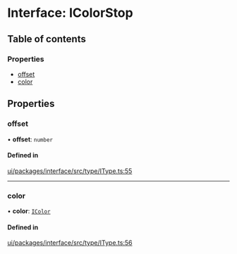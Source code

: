 # Interface: IColorStop

## Table of contents

### Properties

- [offset](IColorStop.md#offset)
- [color](IColorStop.md#color)

## Properties

### offset

• **offset**: `number`

#### Defined in

[ui/packages/interface/src/type/IType.ts:55](https://github.com/leaferjs/leafer-ui/blob/c3451ed/packages/interface/src/type/IType.ts#L55)

___

### color

• **color**: [`IColor`](../modules.md#icolor)

#### Defined in

[ui/packages/interface/src/type/IType.ts:56](https://github.com/leaferjs/leafer-ui/blob/c3451ed/packages/interface/src/type/IType.ts#L56)
